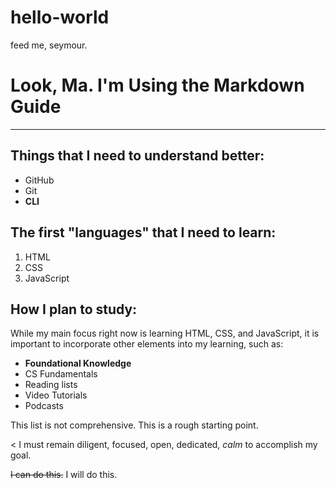 # hello-world
feed me, seymour.

# Look, Ma. I'm Using the Markdown Guide

-----------------------

## Things that I need to **understand** better:

  - GitHub
  - Git
  - **CLI**

## The first "languages" that I need to learn:

  1. HTML
  2. CSS
  3. JavaScript

## How I plan to study:

While my main focus right now is learning HTML, CSS, and JavaScript, it is important to incorporate other elements into my learning, such as:

  - **Foundational Knowledge**
  - CS Fundamentals
  - Reading lists
  - Video Tutorials
  - Podcasts

This list is not comprehensive. This is a rough starting point.

< I must remain diligent, focused, open, dedicated, *calm* to accomplish my goal.

~~I can do this.~~ I will do this.
